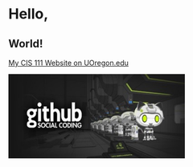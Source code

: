 # Hello,
## World!
[My CIS 111 Website on UOregon.edu](http://pages.uoregon.edu/alesinsk/111/)

![git social coding logo](images/github-image.png)
